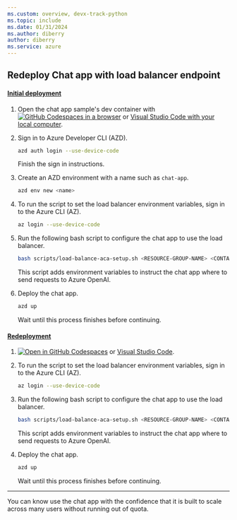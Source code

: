 ```yaml
---
ms.custom: overview, devx-track-python
ms.topic: include
ms.date: 01/31/2024
ms.author: diberry
author: diberry
ms.service: azure
---
```


## Redeploy Chat app with load balancer endpoint

#### [Initial deployment](#tab/initial-deployment)

1. Open the chat app sample's dev container with [![GitHub Codespaces in a browser](https://github.com/codespaces/badge.svg)](https://codespaces.new/Azure-Samples/azure-search-openai-demo) or [Visual Studio Code with your local computer](git-client://clone?repo=https%3A%2F%2Fgithub.com%2FAzure-Samples%2Fazure-search-openai-demo).

1. Sign in to Azure Developer CLI (AZD).

    ```bash
    azd auth login --use-device-code
    ```

    Finish the sign in instructions.

1. Create an AZD environment with a name such as `chat-app`.

    ```bash
    azd env new <name>
    ```

1. To run the script to set the load balancer environment variables, sign in to the Azure CLI (AZ).

    ```bash
    az login --use-device-code
    ```

1. Run the following bash script to configure the chat app to use the load balancer.

    ```bash
    bash scripts/load-balance-aca-setup.sh <RESOURCE-GROUP-NAME> <CONTAINER-APP-URL>
    ```

    This script adds environment variables to instruct the chat app where to send requests to Azure OpenAI. 

1. Deploy the chat app.

    ```bash
    azd up
    ```
    
    Wait until this process finishes before continuing.

#### [Redeployment](#tab/redeployment)

1. [![Open in GitHub Codespaces](https://github.com/codespaces/badge.svg)](https://codespaces.new/Azure-Samples/azure-search-openai-demo) or [Visual Studio Code](git-client://clone?repo=https%3A%2F%2Fgithub.com%2FAzure-Samples%2Fazure-search-openai-demo).

1. To run the script to set the load balancer environment variables, sign in to the Azure CLI (AZ).

    ```bash
    az login --use-device-code
    ```

1. Run the following bash script to configure the chat app to use the load balancer.

    ```bash
    bash scripts/load-balance-aca-setup.sh <RESOURCE-GROUP-NAME> <CONTAINER-APP-URL>
    ```

    This script adds environment variables to instruct the chat app where to send requests to Azure OpenAI. 

1. Deploy the chat app.

    ```bash
    azd up
    ```
    
    Wait until this process finishes before continuing.

---

You can know use the chat app with the confidence that it is built to scale across many users without running out of quota. 

